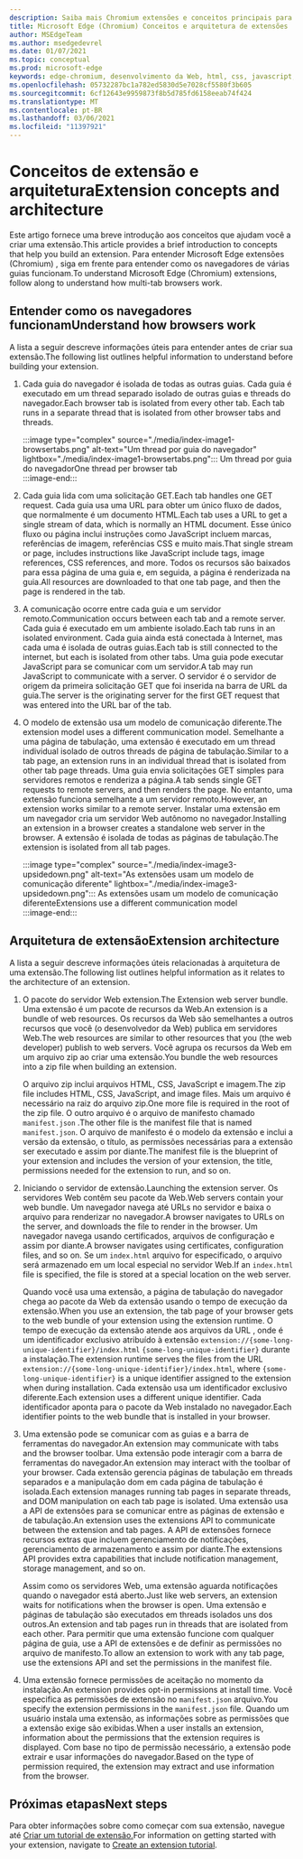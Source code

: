 ```yaml
---
description: Saiba mais Chromium extensões e conceitos principais para criar extensões.
title: Microsoft Edge (Chromium) Conceitos e arquitetura de extensões
author: MSEdgeTeam
ms.author: msedgedevrel
ms.date: 01/07/2021
ms.topic: conceptual
ms.prod: microsoft-edge
keywords: edge-chromium, desenvolvimento da Web, html, css, javascript, desenvolvedor, extensões
ms.openlocfilehash: 05732287bc1a782ed5830d5e7028cf5580f3b605
ms.sourcegitcommit: 6cf12643e9959873f8b5d785fd6158eeab74f424
ms.translationtype: MT
ms.contentlocale: pt-BR
ms.lasthandoff: 03/06/2021
ms.locfileid: "11397921"
---
```

# <a name="extension-concepts-and-architecture"></a><span data-ttu-id="cfc5a-104">Conceitos de extensão e arquitetura</span><span class="sxs-lookup"><span data-stu-id="cfc5a-104">Extension concepts and architecture</span></span>  

<span data-ttu-id="cfc5a-105">Este artigo fornece uma breve introdução aos conceitos que ajudam você a criar uma extensão.</span><span class="sxs-lookup"><span data-stu-id="cfc5a-105">This article provides a brief introduction to concepts that help you build an extension.</span></span>  <span data-ttu-id="cfc5a-106">Para entender Microsoft Edge extensões \(Chromium\) , siga em frente para entender como os navegadores de várias guias funcionam.</span><span class="sxs-lookup"><span data-stu-id="cfc5a-106">To understand Microsoft Edge \(Chromium\) extensions, follow along to understand how multi-tab browsers work.</span></span>  

## <a name="understand-how-browsers-work"></a><span data-ttu-id="cfc5a-107">Entender como os navegadores funcionam</span><span class="sxs-lookup"><span data-stu-id="cfc5a-107">Understand how browsers work</span></span>  

<span data-ttu-id="cfc5a-108">A lista a seguir descreve informações úteis para entender antes de criar sua extensão.</span><span class="sxs-lookup"><span data-stu-id="cfc5a-108">The following list outlines helpful information to understand before building your extension.</span></span>  

1.  <span data-ttu-id="cfc5a-109">Cada guia do navegador é isolada de todas as outras guias.  Cada guia é executado em um thread separado isolado de outras guias e threads do navegador.</span><span class="sxs-lookup"><span data-stu-id="cfc5a-109">Each browser tab is isolated from every other tab.  Each tab runs in a separate thread that is isolated from other browser tabs and threads.</span></span>  
    
    :::image type="complex" source="./media/index-image1-browsertabs.png" alt-text="Um thread por guia do navegador" lightbox="./media/index-image1-browsertabs.png":::
       <span data-ttu-id="cfc5a-111">Um thread por guia do navegador</span><span class="sxs-lookup"><span data-stu-id="cfc5a-111">One thread per browser tab</span></span>  
    :::image-end:::  
    
1.  <span data-ttu-id="cfc5a-112">Cada guia lida com uma solicitação GET.</span><span class="sxs-lookup"><span data-stu-id="cfc5a-112">Each tab handles one GET request.</span></span>  <span data-ttu-id="cfc5a-113">Cada guia usa uma URL para obter um único fluxo de dados, que normalmente é um documento HTML.</span><span class="sxs-lookup"><span data-stu-id="cfc5a-113">Each tab uses a URL to get a single stream of data, which is normally an HTML document.</span></span>  <span data-ttu-id="cfc5a-114">Esse único fluxo ou página inclui instruções como JavaScript incluem marcas, referências de imagem, referências CSS e muito mais.</span><span class="sxs-lookup"><span data-stu-id="cfc5a-114">That single stream or page, includes instructions like JavaScript include tags, image references, CSS references, and more.</span></span>  <span data-ttu-id="cfc5a-115">Todos os recursos são baixados para essa página de uma guia e, em seguida, a página é renderizada na guia.</span><span class="sxs-lookup"><span data-stu-id="cfc5a-115">All resources are downloaded to that one tab page, and then the page is rendered in the tab.</span></span>  
1.  <span data-ttu-id="cfc5a-116">A comunicação ocorre entre cada guia e um servidor remoto.</span><span class="sxs-lookup"><span data-stu-id="cfc5a-116">Communication occurs between each tab and a remote server.</span></span>  <span data-ttu-id="cfc5a-117">Cada guia é executado em um ambiente isolado.</span><span class="sxs-lookup"><span data-stu-id="cfc5a-117">Each tab runs in an isolated environment.</span></span>  <span data-ttu-id="cfc5a-118">Cada guia ainda está conectada à Internet, mas cada uma é isolada de outras guias.</span><span class="sxs-lookup"><span data-stu-id="cfc5a-118">Each tab is still connected to the internet, but each is isolated from other tabs.</span></span>  <span data-ttu-id="cfc5a-119">Uma guia pode executar JavaScript para se comunicar com um servidor.</span><span class="sxs-lookup"><span data-stu-id="cfc5a-119">A tab may run JavaScript to communicate with a server.</span></span>  <span data-ttu-id="cfc5a-120">O servidor é o servidor de origem da primeira solicitação GET que foi inserida na barra de URL da guia.</span><span class="sxs-lookup"><span data-stu-id="cfc5a-120">The server is the originating server for the first GET request that was entered into the URL bar of the tab.</span></span>  
1.  <span data-ttu-id="cfc5a-121">O modelo de extensão usa um modelo de comunicação diferente.</span><span class="sxs-lookup"><span data-stu-id="cfc5a-121">The extension model uses a different communication model.</span></span>  <span data-ttu-id="cfc5a-122">Semelhante a uma página de tabulação, uma extensão é executado em um thread individual isolado de outros threads de página de tabulação.</span><span class="sxs-lookup"><span data-stu-id="cfc5a-122">Similar to a tab page, an extension runs in an individual thread that is isolated from other tab page threads.</span></span>  <span data-ttu-id="cfc5a-123">Uma guia envia solicitações GET simples para servidores remotos e renderiza a página.</span><span class="sxs-lookup"><span data-stu-id="cfc5a-123">A tab sends single GET requests to remote servers, and then renders the page.</span></span>  <span data-ttu-id="cfc5a-124">No entanto, uma extensão funciona semelhante a um servidor remoto.</span><span class="sxs-lookup"><span data-stu-id="cfc5a-124">However, an extension works similar to a remote server.</span></span>  <span data-ttu-id="cfc5a-125">Instalar uma extensão em um navegador cria um servidor Web autônomo no navegador.</span><span class="sxs-lookup"><span data-stu-id="cfc5a-125">Installing an extension in a browser creates a standalone web server in the browser.</span></span>  <span data-ttu-id="cfc5a-126">A extensão é isolada de todas as páginas de tabulação.</span><span class="sxs-lookup"><span data-stu-id="cfc5a-126">The extension is isolated from all tab pages.</span></span>  
    
    :::image type="complex" source="./media/index-image3-upsidedown.png" alt-text="As extensões usam um modelo de comunicação diferente" lightbox="./media/index-image3-upsidedown.png":::
       <span data-ttu-id="cfc5a-128">As extensões usam um modelo de comunicação diferente</span><span class="sxs-lookup"><span data-stu-id="cfc5a-128">Extensions use a different communication model</span></span>  
    :::image-end:::  
    
## <a name="extension-architecture"></a><span data-ttu-id="cfc5a-129">Arquitetura de extensão</span><span class="sxs-lookup"><span data-stu-id="cfc5a-129">Extension architecture</span></span>  

<span data-ttu-id="cfc5a-130">A lista a seguir descreve informações úteis relacionadas à arquitetura de uma extensão.</span><span class="sxs-lookup"><span data-stu-id="cfc5a-130">The following list outlines helpful information as it relates to the architecture of an extension.</span></span>  

1.  <span data-ttu-id="cfc5a-131">O pacote do servidor Web extension.</span><span class="sxs-lookup"><span data-stu-id="cfc5a-131">The Extension web server bundle.</span></span>  <span data-ttu-id="cfc5a-132">Uma extensão é um pacote de recursos da Web.</span><span class="sxs-lookup"><span data-stu-id="cfc5a-132">An extension is a bundle of web resources.</span></span>  <span data-ttu-id="cfc5a-133">Os recursos da Web são semelhantes a outros recursos que você \(o desenvolvedor da Web\) publica em servidores Web.</span><span class="sxs-lookup"><span data-stu-id="cfc5a-133">The web resources are similar to other resources that you \(the web developer\) publish to web servers.</span></span>  <span data-ttu-id="cfc5a-134">Você agrupa os recursos da Web em um arquivo zip ao criar uma extensão.</span><span class="sxs-lookup"><span data-stu-id="cfc5a-134">You bundle the web resources into a zip file when building an extension.</span></span>  
    
    <span data-ttu-id="cfc5a-135">O arquivo zip inclui arquivos HTML, CSS, JavaScript e imagem.</span><span class="sxs-lookup"><span data-stu-id="cfc5a-135">The zip file includes HTML, CSS, JavaScript, and image files.</span></span>  <span data-ttu-id="cfc5a-136">Mais um arquivo é necessário na raiz do arquivo zip.</span><span class="sxs-lookup"><span data-stu-id="cfc5a-136">One more file is required in the root of the zip file.</span></span>  <span data-ttu-id="cfc5a-137">O outro arquivo é o arquivo de manifesto chamado `manifest.json` .</span><span class="sxs-lookup"><span data-stu-id="cfc5a-137">The other file is the manifest file that is named `manifest.json`.</span></span>  <span data-ttu-id="cfc5a-138">O arquivo de manifesto é o modelo da extensão e inclui a versão da extensão, o título, as permissões necessárias para a extensão ser executado e assim por diante.</span><span class="sxs-lookup"><span data-stu-id="cfc5a-138">The manifest file is the blueprint of your extension and includes the version of your extension, the title, permissions needed for the extension to run, and so on.</span></span>  
    
1.  <span data-ttu-id="cfc5a-139">Iniciando o servidor de extensão.</span><span class="sxs-lookup"><span data-stu-id="cfc5a-139">Launching the extension server.</span></span>  <span data-ttu-id="cfc5a-140">Os servidores Web contêm seu pacote da Web.</span><span class="sxs-lookup"><span data-stu-id="cfc5a-140">Web servers contain your web bundle.</span></span>  <span data-ttu-id="cfc5a-141">Um navegador navega até URLs no servidor e baixa o arquivo para renderizar no navegador.</span><span class="sxs-lookup"><span data-stu-id="cfc5a-141">A browser navigates to URLs on the server, and downloads the file to render in the browser.</span></span>  <span data-ttu-id="cfc5a-142">Um navegador navega usando certificados, arquivos de configuração e assim por diante.</span><span class="sxs-lookup"><span data-stu-id="cfc5a-142">A browser navigates using certificates, configuration files, and so on.</span></span>  <span data-ttu-id="cfc5a-143">Se um `index.html` arquivo for especificado, o arquivo será armazenado em um local especial no servidor Web.</span><span class="sxs-lookup"><span data-stu-id="cfc5a-143">If an `index.html` file is specified, the file is stored at a special location on the web server.</span></span>  
    
    <span data-ttu-id="cfc5a-144">Quando você usa uma extensão, a página de tabulação do navegador chega ao pacote da Web da extensão usando o tempo de execução da extensão.</span><span class="sxs-lookup"><span data-stu-id="cfc5a-144">When you use an extension, the tab page of your browser gets to the web bundle of your extension using the extension runtime.</span></span>  <span data-ttu-id="cfc5a-145">O tempo de execução da extensão atende aos arquivos da URL , onde é um identificador exclusivo atribuído à extensão `extension://{some-long-unique-identifier}/index.html` `{some-long-unique-identifier}` durante a instalação.</span><span class="sxs-lookup"><span data-stu-id="cfc5a-145">The extension runtime serves the files from the URL `extension://{some-long-unique-identifier}/index.html`, where `{some-long-unique-identifier}` is a unique identifier assigned to the extension when during installation.</span></span>  <span data-ttu-id="cfc5a-146">Cada extensão usa um identificador exclusivo diferente.</span><span class="sxs-lookup"><span data-stu-id="cfc5a-146">Each extension uses a different unique identifier.</span></span>  <span data-ttu-id="cfc5a-147">Cada identificador aponta para o pacote da Web instalado no navegador.</span><span class="sxs-lookup"><span data-stu-id="cfc5a-147">Each identifier points to the web bundle that is installed in your browser.</span></span>  
    
1.  <span data-ttu-id="cfc5a-148">Uma extensão pode se comunicar com as guias e a barra de ferramentas do navegador.</span><span class="sxs-lookup"><span data-stu-id="cfc5a-148">An extension may communicate with tabs and the browser toolbar.</span></span>  <span data-ttu-id="cfc5a-149">Uma extensão pode interagir com a barra de ferramentas do navegador.</span><span class="sxs-lookup"><span data-stu-id="cfc5a-149">An extension may interact with the toolbar of your browser.</span></span>  <span data-ttu-id="cfc5a-150">Cada extensão gerencia páginas de tabulação em threads separados e a manipulação dom em cada página de tabulação é isolada.</span><span class="sxs-lookup"><span data-stu-id="cfc5a-150">Each extension manages running tab pages in separate threads, and DOM manipulation on each tab page is isolated.</span></span>  <span data-ttu-id="cfc5a-151">Uma extensão usa a API de extensões para se comunicar entre as páginas de extensão e de tabulação.</span><span class="sxs-lookup"><span data-stu-id="cfc5a-151">An extension uses the extensions API to communicate between the extension and tab pages.</span></span>  <span data-ttu-id="cfc5a-152">A API de extensões fornece recursos extras que incluem gerenciamento de notificações, gerenciamento de armazenamento e assim por diante.</span><span class="sxs-lookup"><span data-stu-id="cfc5a-152">The extensions API provides extra capabilities that include notification management, storage management, and so on.</span></span>  
    
    <span data-ttu-id="cfc5a-153">Assim como os servidores Web, uma extensão aguarda notificações quando o navegador está aberto.</span><span class="sxs-lookup"><span data-stu-id="cfc5a-153">Just like web servers, an extension waits for notifications when the browser is open.</span></span>  <span data-ttu-id="cfc5a-154">Uma extensão e páginas de tabulação são executados em threads isolados uns dos outros.</span><span class="sxs-lookup"><span data-stu-id="cfc5a-154">An extension and tab pages run in threads that are isolated from each other.</span></span>  <span data-ttu-id="cfc5a-155">Para permitir que uma extensão funcione com qualquer página de guia, use a API de extensões e de definir as permissões no arquivo de manifesto.</span><span class="sxs-lookup"><span data-stu-id="cfc5a-155">To allow an extension to work with any tab page, use the extensions API and set the permissions in the manifest file.</span></span>  
    
1.  <span data-ttu-id="cfc5a-156">Uma extensão fornece permissões de aceitação no momento da instalação.</span><span class="sxs-lookup"><span data-stu-id="cfc5a-156">An extension provides opt-in permissions at install time.</span></span>  <span data-ttu-id="cfc5a-157">Você especifica as permissões de extensão no `manifest.json` arquivo.</span><span class="sxs-lookup"><span data-stu-id="cfc5a-157">You specify the extension permissions in the `manifest.json` file.</span></span>  <span data-ttu-id="cfc5a-158">Quando um usuário instala uma extensão, as informações sobre as permissões que a extensão exige são exibidas.</span><span class="sxs-lookup"><span data-stu-id="cfc5a-158">When a user installs an extension, information about the permissions that the extension requires is displayed.</span></span>  <span data-ttu-id="cfc5a-159">Com base no tipo de permissão necessário, a extensão pode extrair e usar informações do navegador.</span><span class="sxs-lookup"><span data-stu-id="cfc5a-159">Based on the type of permission required, the extension may extract and use information from the browser.</span></span>  
    
## <a name="next-steps"></a><span data-ttu-id="cfc5a-160">Próximas etapas</span><span class="sxs-lookup"><span data-stu-id="cfc5a-160">Next steps</span></span>  

<span data-ttu-id="cfc5a-161">Para obter informações sobre como começar com sua extensão, navegue até [Criar um tutorial de extensão.][CreateAnExtensionPart1]</span><span class="sxs-lookup"><span data-stu-id="cfc5a-161">For information on getting started with your extension, navigate to [Create an extension tutorial][CreateAnExtensionPart1].</span></span>  

<!-- links -->  

[CreateAnExtensionPart1]: ./part1-simple-extension.md "Criar um tutorial de extensão - Parte 1 | Microsoft Docs"  
